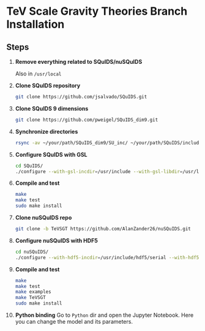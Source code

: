# TeV Scale Gravity Theories Branch Installation

## Steps

1. **Remove everything related to SQuIDS/nuSQuIDS**  

	Also in `/usr/local`

2. **Clone SQuIDS repository**

	```bash
	git clone https://github.com/jsalvado/SQuIDS.git
	```

3. **Clone SQuIDS 9 dimensions**

	```bash
	git clone https://github.com/pweigel/SQuIDS_dim9.git
	```

4. **Synchronize directories**

	```bash
	rsync -av ~/your/path/SQuIDS_dim9/SU_inc/ ~/your/path/SQuIDS/include/SQuIDS/SU_inc/
	```

5. **Configure SQuIDS with GSL**

	```bash
	cd SQuIDS/
	./configure --with-gsl-incdir=/usr/include --with-gsl-libdir=/usr/lib
	```

6. **Compile and test**

	```bash
	make
	make test
	sudo make install
	```

7. **Clone nuSQuIDS repo**

	```bash
	git clone -b TeVSGT https://github.com/AlanZander26/nuSQuIDS.git
	```

8. **Configure nuSQuIDS with HDF5**

	```bash
	cd nuSQuIDS/
	./configure --with-hdf5-incdir=/usr/include/hdf5/serial --with-hdf5-libdir=/usr/lib/x86_64-linux-gnu/hdf5/serial
	```

9. **Compile and test**

	```bash
	make
	make test
	make examples
	make TeVSGT
	sudo make install
	```

10. **Python binding**
Go to `Python` dir and open the Jupyter Notebook. Here you can change the model and its parameters. 

